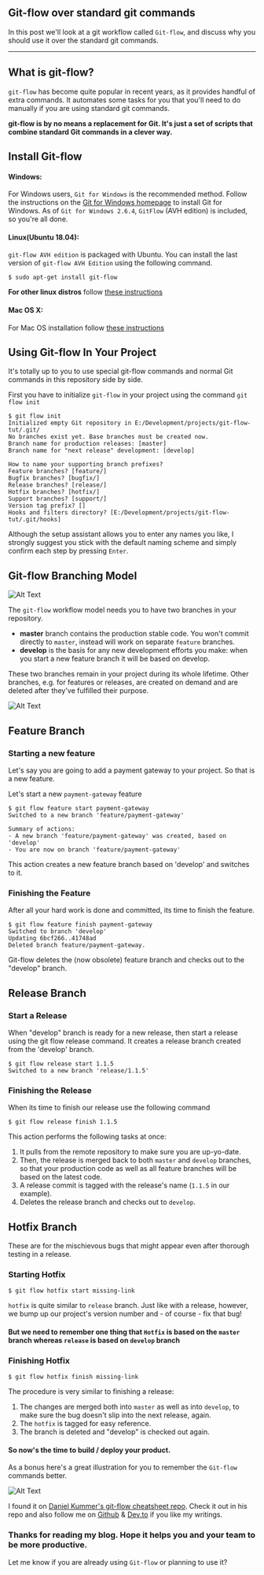 ## Git-flow over standard git commands

In this post we'll look at a git workflow called `Git-flow`, and discuss why you should use it over the standard git commands.

<hr>

## What is git-flow?
`git-flow` has become quite popular in recent years, as it provides handful of extra commands. 
It automates some tasks for you that you'll need to do manually if you are using standard git commands.

**git-flow is by no means a replacement for Git. It's just a set of scripts that combine standard Git commands in a clever way.**

## Install Git-flow
#### Windows: 
For Windows users, `Git for Windows` is the recommended method.
Follow the instructions on the [Git for Windows homepage](https://gitforwindows.org/) to install Git for Windows. As of `Git for Windows 2.6.4`, `GitFlow` (AVH edition) is included, so you're all done.

#### Linux(Ubuntu 18.04): 
`git-flow AVH edition` is packaged with Ubuntu. You can install the last version of `git-flow AVH Edition` using the following command.
```
$ sudo apt-get install git-flow
```
**For other linux distros** follow [these instructions](https://github.com/petervanderdoes/gitflow-avh/wiki/Installing-on-Linux,-Unix,-etc.#manual-installation)

#### Mac OS X: 
For Mac OS installation follow [these instructions](https://github.com/petervanderdoes/gitflow-avh/wiki/Installing-on-Mac-OS-X)


## Using Git-flow In Your Project
It's totally up to you to use special git-flow commands and normal Git commands in this repository side by side.

First you have to initialize `git-flow` in your project using the command `git flow init`
```
$ git flow init
Initialized empty Git repository in E:/Development/projects/git-flow-tut/.git/
No branches exist yet. Base branches must be created now.
Branch name for production releases: [master]
Branch name for "next release" development: [develop]

How to name your supporting branch prefixes?
Feature branches? [feature/]
Bugfix branches? [bugfix/]
Release branches? [release/]
Hotfix branches? [hotfix/]
Support branches? [support/]
Version tag prefix? []
Hooks and filters directory? [E:/Development/projects/git-flow-tut/.git/hooks]
```
Although the setup assistant allows you to enter any names you like, I strongly suggest you stick with the default naming scheme and simply confirm each step by pressing `Enter`.

## Git-flow Branching Model

![Alt Text](https://dev-to-uploads.s3.amazonaws.com/i/zdga0xw7qmuae5sx3g4m.png)

The `git-flow` workflow model needs you to have two branches in your repository.

- **master** branch contains the production stable code. You won't commit directly to `master`, instead will work on separate `feature` branches.
- **develop** is the basis for any new development efforts you make: when you start a new feature branch it will be based on develop.

These two branches remain in your project during its whole lifetime. Other branches, e.g. for features or releases, are created on demand and are deleted after they've fulfilled their purpose.

![Alt Text](https://dev-to-uploads.s3.amazonaws.com/i/ismkw1ug43yo4o4h03tq.png)

## Feature Branch
### Starting a new feature
Let's say you are going to add a payment gateway to your project. So that is a new feature.

Let's start a new `payment-gateway` feature
```
$ git flow feature start payment-gateway
Switched to a new branch 'feature/payment-gateway'

Summary of actions:
- A new branch 'feature/payment-gateway' was created, based on 'develop'
- You are now on branch 'feature/payment-gateway'
```
This action creates a new feature branch based on 'develop' and switches to it.

### Finishing the Feature
After all your hard work is done and committed, its time to finish the feature.
```
$ git flow feature finish payment-gateway
Switched to branch 'develop'
Updating 6bcf266..41748ad
Deleted branch feature/payment-gateway.
```
Git-flow deletes the (now obsolete) feature branch and checks out to the "develop" branch.

## Release Branch
### Start a Release
When "develop" branch is ready for a new release, then start a release using the git flow release command. It creates a release branch created from the 'develop' branch.
```
$ git flow release start 1.1.5
Switched to a new branch 'release/1.1.5'
```

### Finishing the Release
When its time to finish our release use the following command
```
$ git flow release finish 1.1.5
```
This action performs the following tasks at once:
1. It pulls from the remote repository to make sure you are up-yo-date.
2. Then, the release is merged back to both `master` and `develop` branches, so that your production code as well as all feature branches will be based on the latest code.
3. A release commit is tagged with the release's name (`1.1.5` in our example).
4. Deletes the release branch and checks out to `develop`.

## Hotfix Branch
These are for the mischievous bugs that might appear even after thorough testing in a release. 
### Starting Hotfix
```
$ git flow hotfix start missing-link
```
`hotfix` is quite similar to `release` branch. Just like with a release, however, we bump up our project's version number and - of course - fix that bug!

#### But we need to remember one thing that **`Hotfix` is based on the `master` branch whereas `release` is based on `develop` branch**

### Finishing Hotfix
```
$ git flow hotfix finish missing-link
```
The procedure is very similar to finishing a release:
1. The changes are merged both into `master` as well as into `develop`, to make sure the bug doesn't slip into the next release, again.
2. The `hotfix` is tagged for easy reference.
3. The branch is deleted and "develop" is checked out again.

#### So now's the time to build / deploy your product.

As a bonus here's a great illustration for you to remember the `Git-flow` commands better. 

![Alt Text](https://dev-to-uploads.s3.amazonaws.com/i/nq3h3omy5srakrjsh6xb.png)

I found it on [Daniel Kummer's git-flow cheatsheet repo](https://github.com/danielkummer/git-flow-cheatsheet). Check it out in his repo and also follow me on [Github](https://github.com/Soumya-Dey) & [Dev.to](https://dev.to/soumyadey) if you like my writings.

### Thanks for reading my blog. Hope it helps you and your team to be more productive.

Let me know if you are already using `Git-flow` or planning to use it? 
